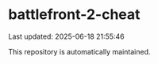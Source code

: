 # battlefront-2-cheat

Last updated: 2025-06-18 21:55:46

This repository is automatically maintained.
